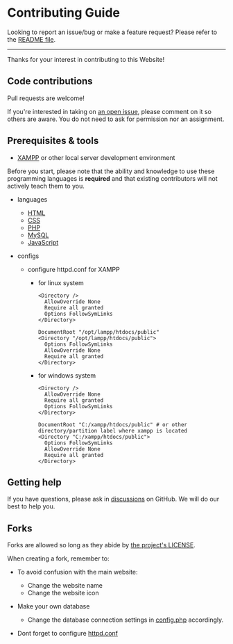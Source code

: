 # Contributing Guide

Looking to report an issue/bug or make a feature request? Please refer to the [README file](README.md).

---

Thanks for your interest in contributing to this Website!

## Code contributions

Pull requests are welcome!

If you're interested in taking on [an open issue](https://github.com/Pecs1/PCOZ-MS/issues), please comment on it so others are aware.
You do not need to ask for permission nor an assignment.

## Prerequisites & tools

- [XAMPP](https://www.apachefriends.org/) or other local server development environment

Before you start, please note that the ability and knowledge to use these programming languages is **required** and that existing contributors will not actively teach them to you.

- languages
  - [HTML](https://www.w3schools.com/html/)
  - [CSS](https://www.w3schools.com/css/)
  - [PHP](https://www.php.net/manual/en/)
  - [MySQL](https://www.mysql.com/)
  - [JavaScript](https://www.w3schools.com/js/)

- configs
  - configure httpd.conf for XAMPP

    - for linux system
      ```
      <Directory />
        AllowOverride None
        Require all granted
        Options FollowSymLinks
      </Directory>

      DocumentRoot "/opt/lampp/htdocs/public"
      <Directory "/opt/lampp/htdocs/public">
        Options FollowSymLinks
        AllowOverride None
        Require all granted
      </Directory>
      ```

    - for windows system

      ```
      <Directory />
        AllowOverride None
        Require all granted
        Options FollowSymLinks
      </Directory>

      DocumentRoot "C:/xampp/htdocs/public" # or other directory/partition label where xampp is located
      <Directory "C:/xampp/htdocs/public">
        Options FollowSymLinks
        AllowOverride None
        Require all granted
      </Directory>
      ```

## Getting help

If you have questions, please ask in [discussions](https://github.com/Pecs1/PCOZ-MS/discussions) on GitHub. We will do our best to help you.

## Forks

Forks are allowed so long as they abide by [the project's LICENSE](https://github.com/Pecs1/PCOZ-MS/blob/main/LICENSE).

When creating a fork, remember to:

- To avoid confusion with the main website:
  - Change the website name
  - Change the website icon

- Make your own database
  - Change the database connection settings in [config.php](config.php) accordingly.
- Dont forget to configure [httpd.conf](CONTRIBUTING.md#prerequisites--tools)
